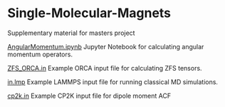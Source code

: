 # Single-Molecular-Magnets
Supplementary material for masters project

[AngularMomentum.ipynb](https://github.com/dking2003/Single-Molecular-Magnets/blob/main/AngularMomentum%20(1).ipynb) Jupyter Notebook for calculating angular momentum operators.

[ZFS_ORCA.in](https://github.com/dking2003/Single-Molecular-Magnets/blob/main/ZFS_ORCA.in) Example ORCA input file for calculating ZFS tensors.

[in.lmp](https://github.com/dking2003/Single-Molecular-Magnets/blob/main/in.lmp) Example LAMMPS input file for running classical MD simulations.

[cp2k.in](https://github.com/dking2003/Single-Molecular-Magnets/blob/main/cp2k.in) Example CP2K input file for dipole moment ACF

